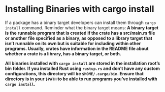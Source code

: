 # Installing Binaries with cargo install

If a package has a binary target developers can install them through `cargo install` command. Reminder what the binary target means: **A binary target is the runnable program that is created if the crate has a src/main.rs file or another file specified as a binary, as opposed to a library target that isn’t runnable on its own but is suitable for including within other programs. Usually, crates have information in the README file about whether a crate is a library, has a binary target, or both.**

**All binaries installed with `cargo install` are stored in the installation root’s bin folder. If you installed Rust using `rustup.rs` and don’t have any custom configurations, this directory will be `$HOME/.cargo/bin`. Ensure that directory is in your `$PATH` to be able to run programs you’ve installed with `cargo install`.**